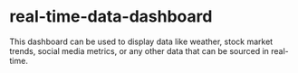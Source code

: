 # real-time-data-dashboard
This dashboard can be used to display data like weather, stock market trends, social media metrics, or any other data that can be sourced in real-time. 
